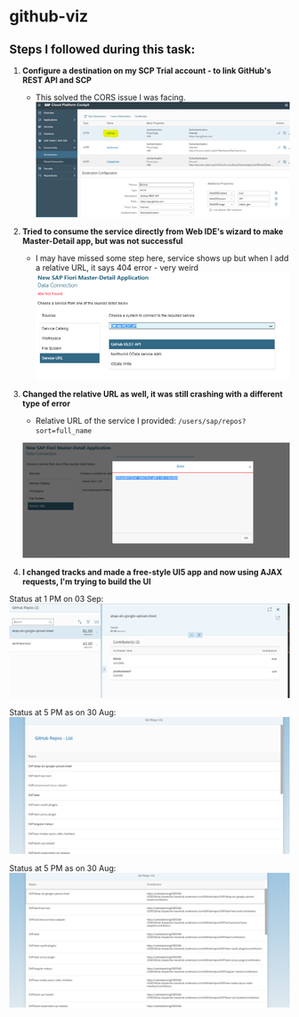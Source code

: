 # github-viz

## Steps I followed during this task:

1. **Configure a destination on my SCP Trial account - to link GitHub's REST API and SCP**
    - This solved the CORS issue I was facing.
![scp-destination](https://github.com/abhi12ravi/github-viz/blob/master/destination-scp.PNG)


2. **Tried to consume the service directly from Web IDE's wizard to make Master-Detail app, but was not successful**
    - I may have missed some step here, service shows up but when I add a relative URL, it says 404 error - very weird
    ![service-url](https://github.com/abhi12ravi/github-viz/blob/master/service-url.png)
    
3. **Changed the relative URL as well, it was still crashing with a different type of error**
    
    - Relative URL of the service I provided: `/users/sap/repos?sort=full_name`
    
    ![txt-split-error](https://github.com/abhi12ravi/github-viz/blob/master/text-split.PNG)
    
4. **I changed tracks and made a free-style UI5 app and now using AJAX requests, I'm trying to build the UI**

Status at 1 PM on 03 Sep:
![master-detail-works](https://github.com/abhi12ravi18/git-viz/blob/master/img/master-detail-works.PNG)

Status at 5 PM as on 30 Aug: 
![rest-api-works](https://github.com/abhi12ravi/github-viz/blob/master/git-viz-1.PNG)

Status at 5 PM as on 30 Aug: 
![two-columns](https://github.com/abhi12ravi18/git-viz/blob/master/img/status-10.PNG)
